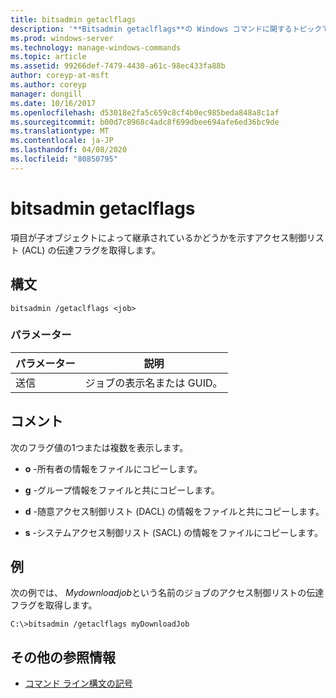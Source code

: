 ```yaml
---
title: bitsadmin getaclflags
description: '**Bitsadmin getaclflags**の Windows コマンドに関するトピックでは、アクセス制御リスト (ACL) の伝達フラグを取得します。'
ms.prod: windows-server
ms.technology: manage-windows-commands
ms.topic: article
ms.assetid: 99266def-7479-4430-a61c-98ec433fa88b
author: coreyp-at-msft
ms.author: coreyp
manager: dongill
ms.date: 10/16/2017
ms.openlocfilehash: d53018e2fa5c659c8cf4b0ec985beda848a8c1af
ms.sourcegitcommit: b00d7c8968c4adc8f699dbee694afe6ed36bc9de
ms.translationtype: MT
ms.contentlocale: ja-JP
ms.lasthandoff: 04/08/2020
ms.locfileid: "80850795"
---
```

# <a name="bitsadmin-getaclflags"></a>bitsadmin getaclflags

項目が子オブジェクトによって継承されているかどうかを示すアクセス制御リスト (ACL) の伝達フラグを取得します。

## <a name="syntax"></a>構文

```
bitsadmin /getaclflags <job>
```

### <a name="parameters"></a>パラメーター

| パラメーター | 説明 |
| --------- | ----------- |
| 送信 | ジョブの表示名または GUID。 |

## <a name="remarks"></a>コメント

次のフラグ値の1つまたは複数を表示します。

- **o** -所有者の情報をファイルにコピーします。

- **g** -グループ情報をファイルと共にコピーします。

- **d** -随意アクセス制御リスト (DACL) の情報をファイルと共にコピーします。

- **s** -システムアクセス制御リスト (SACL) の情報をファイルにコピーします。

## <a name="examples"></a><a name=BKMK_examples></a>例

次の例では、 *Mydownloadjob*という名前のジョブのアクセス制御リストの伝達フラグを取得します。

```
C:\>bitsadmin /getaclflags myDownloadJob
```

## <a name="additional-references"></a>その他の参照情報

- [コマンド ライン構文の記号](command-line-syntax-key.md)